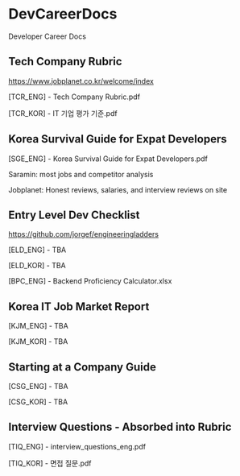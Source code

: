 # DevCareerDocs
Developer Career Docs

## Tech Company Rubric

https://www.jobplanet.co.kr/welcome/index

[TCR_ENG] - Tech Company Rubric.pdf

[TCR_KOR] - IT 기업 평가 기준.pdf

## Korea Survival Guide for Expat Developers

[SGE_ENG] - Korea Survival Guide for Expat Developers.pdf

Saramin: most jobs and competitor analysis

Jobplanet: Honest reviews, salaries, and interview reviews on site

## Entry Level Dev Checklist

https://github.com/jorgef/engineeringladders

[ELD_ENG] - TBA

[ELD_KOR] - TBA

[BPC_ENG] - Backend Proficiency Calculator.xlsx

## Korea IT Job Market Report

[KJM_ENG] - TBA

[KJM_KOR] - TBA

## Starting at a Company Guide

[CSG_ENG] - TBA

[CSG_KOR] - TBA

## Interview Questions - Absorbed into Rubric

[TIQ_ENG] - interview_questions_eng.pdf

[TIQ_KOR] - 면접 질문.pdf
